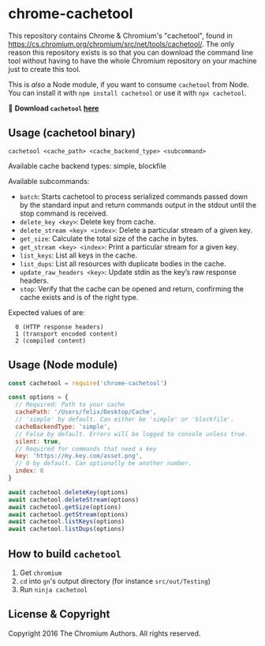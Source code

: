 # chrome-cachetool
This repository contains Chrome &amp; Chromium's "cachetool", found in https://cs.chromium.org/chromium/src/net/tools/cachetool/. The only reason this repository exists is so that you can download the command line tool without having to have the whole Chromium repository on your machine just to create this tool.

This is _also_ a Node module, if you want to consume `cachetool` from Node. You can install it with `npm install cachetool` or use it with `npx cachetool`.

:doughnut: **Download `cachetool` [here](https://github.com/felixrieseberg/chrome-cachetool/releases)**

## Usage (cachetool binary)

`cachetool <cache_path> <cache_backend_type> <subcommand>`

Available cache backend types: simple, blockfile

Available subcommands:
 * `batch`: Starts cachetool to process serialized commands passed down by the standard input and return commands output in the stdout until the stop command is received.
 * `delete_key <key>`: Delete key from cache.
 * `delete_stream <key> <index>`: Delete a particular stream of a given key.
 * `get_size`: Calculate the total size of the cache in bytes.
 * `get_stream <key> <index>`: Print a particular stream for a given key.
 * `list_keys`: List all keys in the cache.
 * `list_dups`: List all resources with duplicate bodies in the cache.
 * `update_raw_headers <key>`: Update stdin as the key’s raw response headers.
 * `stop`: Verify that the cache can be opened and return, confirming the cache exists and is of the right type.

Expected values of <index> are:
```
  0 (HTTP response headers)
  1 (transport encoded content)
  2 (compiled content)
```

## Usage (Node module)

```js
const cachetool = require('chrome-cachetool')

const options = {
  // Required: Path to your cache
  cachePath: '/Users/felix/Desktop/Cache',
  // 'simple' by default. Can either be 'simple' or 'blockfile'.
  cacheBackendType: 'simple',
  // False by default. Errors will be logged to console unless true.
  silent: true,
  // Required for commands that need a key
  key: 'https://my.key.com/asset.png',
  // 0 by default. Can optionally be another number.
  index: 0
}

await cachetool.deleteKey(options)
await cachetool.deleteStream(options)
await cachetool.getSize(options)
await cachetool.getStream(options)
await cachetool.listKeys(options)
await cachetool.listDups(options)
```

## How to build `cachetool`

1. Get `chromium`
2. `cd` into `gn`'s output directory (for instance `src/out/Testing`)
3. Run `ninja cachetool`

## License & Copyright

Copyright 2016 The Chromium Authors. All rights reserved.
